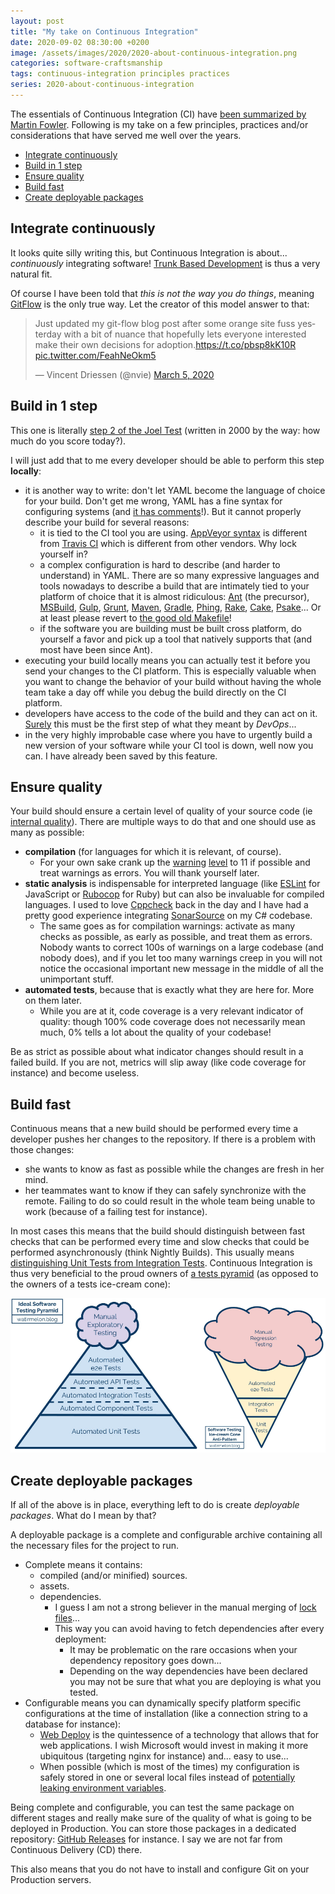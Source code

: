 ```yaml
---
layout: post
title: "My take on Continuous Integration"
date: 2020-09-02 08:30:00 +0200
image: /assets/images/2020/2020-about-continuous-integration.png
categories: software-craftsmanship
tags: continuous-integration principles practices
series: 2020-about-continuous-integration
---
```


The essentials of Continuous Integration (CI) have [been summarized by Martin Fowler](https://martinfowler.com/articles/continuousIntegration.html). Following is my take on a few principles, practices and/or considerations that have served me well over the years.

* [Integrate continuously](#integrate-continuously)
* [Build in 1 step](#build-in-1-step)
* [Ensure quality](#ensure-quality)
* [Build fast](#build-fast)
* [Create deployable packages](#create-deployable-packages)

## Integrate continuously
It looks quite silly writing this, but Continuous Integration is about... *continuously* integrating software! [Trunk Based Development](https://trunkbaseddevelopment.com/) is thus a very natural fit.

Of course I have been told that *this is not the way you do things*, meaning [GitFlow](https://nvie.com/posts/a-successful-git-branching-model/) is the only true way. Let the creator of this model answer to that:
<blockquote class="twitter-tweet" data-theme="light"><p lang="en" dir="ltr">Just updated my git-flow blog post after some orange site fuss yesterday with a bit of nuance that hopefully lets everyone interested make their own decisions for adoption.<a href="https://t.co/pbsp8kK10R">https://t.co/pbsp8kK10R</a> <a href="https://t.co/FeahNeOkm5">pic.twitter.com/FeahNeOkm5</a></p>&mdash; Vincent Driessen (@nvie) <a href="https://twitter.com/nvie/status/1235525767297003526?ref_src=twsrc%5Etfw">March 5, 2020</a></blockquote>

## Build in 1 step
This one is literally [step 2 of the Joel Test](https://www.joelonsoftware.com/2000/08/09/the-joel-test-12-steps-to-better-code/) (written in 2000 by the way: how much do you score today?).

I will just add that to me every developer should be able to perform this step **locally**:
* it is another way to write: don't let YAML become the language of choice for your build. Don't get me wrong, YAML has a fine syntax for configuring systems (and [it has comments](https://justin.kelly.org.au/comments-in-json/)!). But it cannot properly describe your build for several reasons:
  * it is tied to the CI tool you are using. [AppVeyor syntax](https://www.appveyor.com/docs/appveyor-yml/) is different from [Travis CI](https://docs.travis-ci.com/user/build-config-yaml) which is different from other vendors. Why lock yourself in?
  * a complex configuration is hard to describe (and harder to understand) in YAML. There are so many expressive languages and tools nowadays to describe a build that are intimately tied to your platform of choice that it is almost ridiculous: [Ant](https://ant.apache.org/) (the precursor), [MSBuild](https://docs.microsoft.com/en-us/visualstudio/msbuild/msbuild), [Gulp](https://gulpjs.com/), [Grunt](https://gruntjs.com/), [Maven](https://maven.apache.org/), [Gradle](https://gradle.org/), [Phing](https://www.phing.info/), [Rake](https://ruby.github.io/rake/), [Cake](https://cakebuild.net/), [Psake](https://psake.readthedocs.io/en/latest/)... Or at least please revert to [the good old Makefile](https://www.gnu.org/software/make/manual/make.html)!
  * if the software you are building must be built cross platform, do yourself a favor and pick up a tool that natively supports that (and most have been since Ant).
* executing your build locally means you can actually test it before you send your changes to the CI platform. This is especially valuable when you want to change the behavior of your build without having the whole team take a day off while you debug the build directly on the CI platform.
* developers have access to the code of the build and they can act on it. [Surely](https://www.youtube.com/watch?v=KM2K7sV-K74) this must be the first step of what they meant by *DevOps*...
* in the very highly improbable case where you have to urgently build a new version of your software while your CI tool is down, well now you can. I have already been saved by this feature.

## Ensure quality
Your build should ensure a certain level of quality of your source code (ie [internal quality](https://martinfowler.com/articles/is-quality-worth-cost.html)). There are multiple ways to do that and one should use as many as possible:
* **compilation** (for languages for which it is relevant, of course).
  * For your own sake crank up the [warning](https://gcc.gnu.org/onlinedocs/gcc/Warning-Options.html) [level](https://docs.microsoft.com/en-us/cpp/build/reference/compiler-option-warning-level) to 11 if possible and treat warnings as errors. You will thank yourself later.
* **static analysis** is indispensable for interpreted language (like [ESLint](https://eslint.org/) for JavaScript or [Rubocop](https://docs.rubocop.org/en/stable/) for Ruby) but can also be invaluable for compiled languages. I used to love [Cppcheck](http://cppcheck.sourceforge.net/) back in the day and I have had a pretty good experience integrating [SonarSource](https://www.sonarsource.com/) on my C# codebase.
  * The same goes as for compilation warnings: activate as many checks as possible, as early as possible, and treat them as errors. Nobody wants to correct 100s of warnings on a large codebase (and nobody does), and if you let too many warnings creep in you will not notice the occasional important new message in the middle of all the unimportant stuff.
* **automated tests**, because that is exactly what they are here for. More on them later.
  * While you are at it, code coverage is a very relevant indicator of quality: though 100% code coverage does not necessarily mean much, 0% tells a lot about the quality of your codebase!

Be as strict as possible about what indicator changes should result in a failed build. If you are not, metrics will slip away (like code coverage for instance) and become useless.

## Build fast
Continuous means that a new build should be performed every time a developer pushes her changes to the repository. If there is a problem with those changes:
* she wants to know as fast as possible while the changes are fresh in her mind.
* her teammates want to know if they can safely synchronize with the remote. Failing to do so could result in the whole team being unable to work (because of a failing test for instance).

In most cases this means that the build should distinguish between fast checks that can be performed every time and slow checks that could be performed asynchronously (think Nightly Builds). This usually means [distinguishing Unit Tests from Integration Tests](https://martinfowler.com/articles/practical-test-pyramid.html). Continuous Integration is thus very beneficial to the proud owners of [a tests pyramid](https://watirmelon.blog/melon-of-knowledge/testing-pyramids/) (as opposed to the owners of a tests ice-cream cone):

[![Test Pyramid](/assets/images/2020/2020-09-02-test-pyramid.png)](https://watirmelon.blog/melon-of-knowledge/testing-pyramids/)

## Create deployable packages
If all of the above is in place, everything left to do is create *deployable packages*. What do I mean by that?

A deployable package is a complete and configurable archive containing all the necessary files for the project to run.
* Complete means it contains:
  * compiled (and/or minified) sources.
  * assets.
  * dependencies.
    * I guess I am not a strong believer in the manual merging of [lock](https://rubyinrails.com/2013/12/10/what-is-gemfile-lock/) [files](https://docs.npmjs.com/files/package-locks)...
    * This way you can avoid having to fetch dependencies after every deployment:
      * It may be problematic on the rare occasions when your dependency repository goes down...
      * Depending on the way dependencies have been declared you may not be sure that what you are deploying is what you tested.
* Configurable means you can dynamically specify platform specific configurations at the time of installation (like a connection string to a database for instance):
  * [Web Deploy](https://www.iis.net/downloads/microsoft/web-deploy) is the quintessence of a technology that allows that for web applications. I wish Microsoft would invest in making it more ubiquitous (targeting nginx for instance) and... easy to use...
  * When possible (which is most of the times) my configuration is safely stored in one or several local files instead of [potentially leaking environment variables](https://towardsdatascience.com/leaking-secrets-in-web-applications-46357831b8ed).

Being complete and configurable, you can test the same package on different stages and really make sure of the quality of what is going to be deployed in Production. You can store those packages in a dedicated repository: [GitHub Releases](https://docs.github.com/en/github/administering-a-repository/releasing-projects-on-github) for instance. I say we are not far from Continuous Delivery (CD) there.

This also means that you do not have to install and configure Git on your Production servers.

<script async src="https://platform.twitter.com/widgets.js" charset="utf-8"></script>